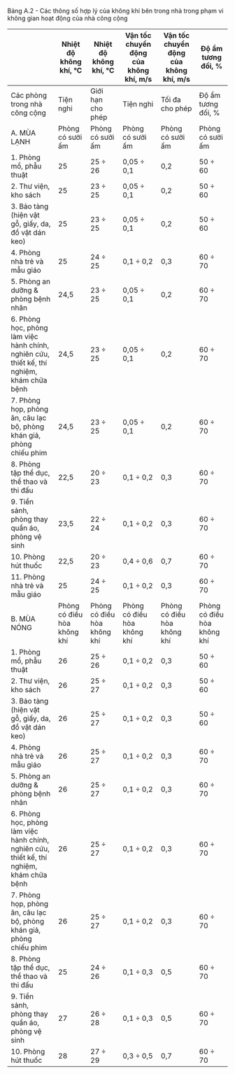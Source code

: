 Bảng A.2 - Các thông số hợp lý của không khí bên trong nhà trong phạm vi không gian hoạt động của nhà công cộng

|                                                                                           | Nhiệt độ không khí, °C      | Nhiệt độ không khí, °C      | Vận tốc chuyển động của không khí, m/s   | Vận tốc chuyển động của không khí, m/s   | Độ ẩm tương đối, %          |
|-------------------------------------------------------------------------------------------|-----------------------------|-----------------------------|------------------------------------------|------------------------------------------|-----------------------------|
| Các phòng trong nhà công cộng                                                             | Tiện nghi                   | Giới hạn cho phép           | Tiện nghi                                | Tối đa cho phép                          | Độ ẩm tương đối, %          |
| A. MÙA LẠNH                                                                               | Phòng có sưởi ấm            | Phòng có sưởi ấm            | Phòng có sưởi ấm                         | Phòng có sưởi ấm                         | Phòng có sưởi ấm            |
| 1. Phòng mổ, phẫu thuật                                                                   | 25                          | 25 ÷ 26                     | 0,05 ÷ 0,1                               | 0,2                                      | 50 ÷ 60                     |
| 2. Thư viện, kho sách                                                                     | 25                          | 23 ÷ 25                     | 0,05 ÷ 0,1                               | 0,2                                      | 50 ÷ 60                     |
| 3. Bảo tàng (hiện vật gỗ, giấy, da, đồ vật dán keo)                                       | 25                          | 23 ÷ 25                     | 0,05 ÷ 0,1                               | 0,2                                      | 50 ÷ 60                     |
| 4. Phòng nhà trẻ và mẫu giáo                                                              | 25                          | 24 ÷ 25                     | 0,1 ÷ 0,2                                | 0,3                                      | 60 ÷ 70                     |
| 5. Phòng an dưỡng & phòng bệnh nhân                                                       | 24,5                        | 23 ÷ 25                     | 0,05 ÷ 0,1                               | 0,2                                      | 60 ÷ 70                     |
| 6. Phòng học, phòng làm việc hành chính, nghiên cứu, thiết kế, thí nghiệm, khám chữa bệnh | 24,5                        | 23 ÷ 25                     | 0,05 ÷ 0,1                               | 0,2                                      | 60 ÷ 70                     |
| 7. Phòng họp, phòng ăn, câu lạc bộ, phòng khán giả, phòng chiếu phim                      | 24,5                        | 23 ÷ 25                     | 0,05 ÷ 0,1                               | 0,2                                      | 60 ÷ 70                     |
| 8. Phòng tập thể dục, thể thao và thi đấu                                                 | 22,5                        | 20 ÷ 23                     | 0,1 ÷ 0,2                                | 0,3                                      | 60 ÷ 70                     |
| 9. Tiền sảnh, phòng thay quần áo, phòng vệ sinh                                           | 23,5                        | 22 ÷ 24                     | 0,1 ÷ 0,2                                | 0,3                                      | 60 ÷ 70                     |
| 10. Phòng hút thuốc                                                                       | 22,5                        | 20 ÷ 23                     | 0,4 ÷ 0,6                                | 0,7                                      | 60 ÷ 70                     |
| 11. Phòng nhà trẻ và mẫu giáo                                                             | 25                          | 24 ÷ 25                     | 0,1 ÷ 0,2                                | 0,3                                      | 60 ÷ 70                     |
| B. MÙA NÓNG                                                                               | Phòng có điều hòa không khí | Phòng có điều hòa không khí | Phòng có điều hòa không khí              | Phòng có điều hòa không khí              | Phòng có điều hòa không khí |
| 1. Phòng mổ, phẫu thuật                                                                   | 26                          | 25 ÷ 26                     | 0,1 ÷ 0,2                                | 0,3                                      | 50 ÷ 60                     |
| 2. Thư viện, kho sách                                                                     | 26                          | 25 ÷ 27                     | 0,1 ÷ 0,2                                | 0,3                                      | 50 ÷ 60                     |
| 3. Bảo tàng (hiện vật gỗ, giấy, da, đồ vật dán keo)                                       | 26                          | 25 ÷ 27                     | 0,1 ÷ 0,2                                | 0,3                                      | 50 ÷ 60                     |
| 4. Phòng nhà trẻ và mẫu giáo                                                              | 26                          | 25 ÷ 27                     | 0,1 ÷ 0,2                                | 0,3                                      | 60 ÷ 70                     |
| 5. Phòng an dưỡng & phòng bệnh nhân                                                       | 26                          | 25 ÷ 27                     | 0,1 ÷ 0,2                                | 0,3                                      | 60 ÷ 70                     |
| 6. Phòng học, phòng làm việc hành chính, nghiên cứu, thiết kế, thí nghiệm, khám chữa bệnh | 26                          | 25 ÷ 27                     | 0,1 ÷ 0,2                                | 0,3                                      | 60 ÷ 70                     |
| 7. Phòng họp, phòng ăn, câu lạc bộ, phòng khán giả, phòng chiếu phim                      | 26                          | 25 ÷ 27                     | 0,1 ÷ 0,2                                | 0,3                                      | 60 ÷ 70                     |
| 8. Phòng tập thể dục, thể thao và thi đấu                                                 | 25                          | 24 ÷ 26                     | 0,1 ÷ 0,3                                | 0,5                                      | 60 ÷ 70                     |
| 9. Tiền sảnh, phòng thay quần áo, phòng vệ sinh                                           | 27                          | 26 ÷ 28                     | 0,1 ÷ 0,3                                | 0,5                                      | 60 ÷ 70                     |
| 10. Phòng hút thuốc                                                                       | 28                          | 27 ÷ 29                     | 0,3 ÷ 0,5                                | 0,7                                      | 60 ÷ 70                     |